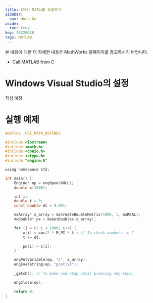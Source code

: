 ```yaml
---
title: C에서 MATLAB 호출하기
sidebar:
  nav: docs-ko
aside:
  toc: true
key: 20220620
tags: MATLAB
---
```


본 내용에 대한 더 자세한 내용은 MathWorks 홈페이지를 참고하시기 바랍니다.

- [Call MATLAB from C](https://www.mathworks.com/help/matlab/calling-matlab-engine-from-c-programs-1.html?s_tid=CRUX_lftnav)

# Windows Visual Studio의 설정

작성 예정

# 실행 예제

```C
#define _USE_MATH_DEFINES

#include <iostream>
#include <math.h>
#include <conio.h>
#include <ctype.h>
#include "engine.h"

using namespace std;

int main() {
    Engine* ep = engOpen(NULL);
    double x[1000];

    int i;
    double t = 0;
    const double dt = 0.001;

    mxArray* x_array = mxCreateDoubleMatrix(1000, 1, mxREAL);
    mxDouble* px = mxGetDoubles(x_array);

    for (i = 0; i < 1000; i++) {
        x[i] = cos(2 * M_PI * t); // To check numbers in C
        t += dt;

        px[i] = x[i];
    }

    engPutVariable(ep, "x", x_array);
    engEvalString(ep, "plot(x)");
   
    _getch(); // To make cmd stop until pressing any keys.

    engClose(ep);

    return 0;
}

```
